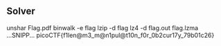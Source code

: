 ## Solver
unshar Flag.pdf </b>
binwalk -e flag </b>
lzip -d flag </b>
lz4 -d flag.out flag.lzma </b>
...SNIPP...</b>
picoCTF{f1len@m3_m@n1pul@t10n_f0r_0b2cur17y_79b01c26}


